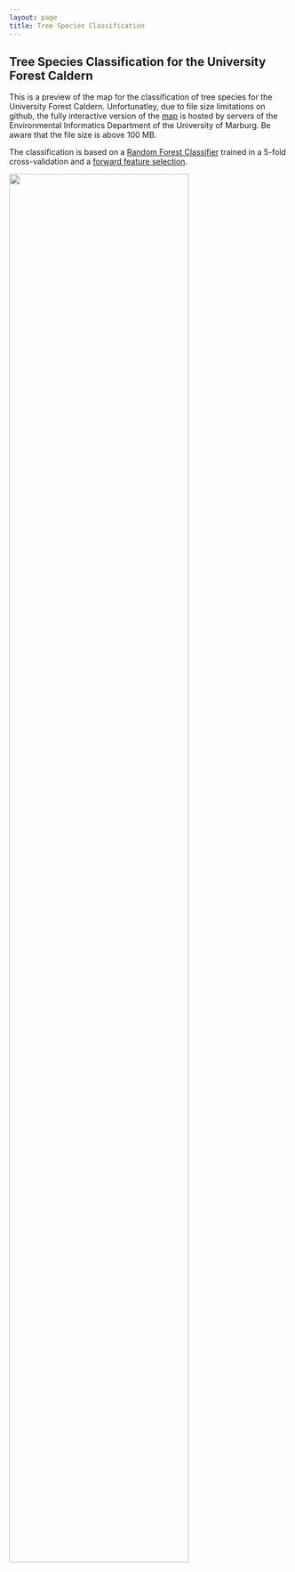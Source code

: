 ```yaml
---
layout: page
title: Tree Species Classification
---
```



Tree Species Classification for the University Forest Caldern
-------------------------------------------------------------

This is a preview of the map for the classification of tree species for the University Forest Caldern. Unfortunatley, due to
file size limitations on github, the fully interactive version of the
[map](http://seminar.environmentalinformatics-marburg.de/Seminar_RS/classification.html)
is hosted by servers of the Environmental Informatics Department of the
University of Marburg. Be aware that the file size is above 100 MB.

The classification is based on a [Random Forest
Classifier](https://github.com/goergen95/mof_caldern/blob/master/src/010_rf_classification.R)
trained in a 5-fold cross-validation and a [forward feature
selection](rf.html).



<article>
 <a href="{{ 'http://seminar.environmentalinformatics-marburg.de/Seminar_RS/classification.html' | absolute_url }}" class="image"><image  src="classification_files/figure-markdown_strict/map-1.png" alt="" width=" 80% " /></a>
</article>



